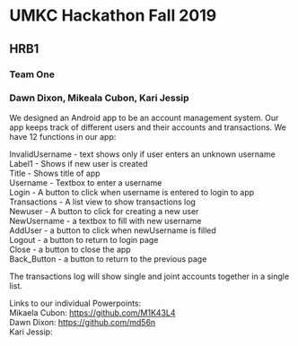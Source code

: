 # UMKC Hackathon Fall 2019
## HRB1
### Team One
### Dawn Dixon, Mikeala Cubon, Kari Jessip

We designed an Android app to be an account management system. Our app keeps track of different users and their accounts and transactions.
We have 12 functions in our app:  

InvalidUsername - text shows only if user enters an unknown username  
Label1 - Shows if new user is created  
Title - Shows title of app  
Username - Textbox to enter a username  
Login - A button to click when username is entered to login to app  
Transactions - A list view to show transactions log  
Newuser - A button to click for creating a new user  
NewUsername - a textbox to fill with new username  
AddUser - a button to click when newUsername is filled  
Logout - a button to return to login page  
Close - a button to close the app  
Back_Button - a button to return to the previous page  

The transactions log will show single and joint accounts together in a single list.  

Links to our individual Powerpoints:  
Mikaela Cubon: https://github.com/M1K43L4  
Dawn Dixon: https://github.com/md56n  
Kari Jessip:
